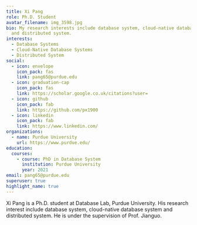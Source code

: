 ```yaml
---
title: Xi Pang
role: Ph.D. Student
avatar_filename: img_3598.jpg
bio: My research interests include database system, cloud-native database system
  and distributed system.
interests:
  - Database Systems
  - Cloud-Native Database Systems
  - Distributed System
social:
  - icon: envelope
    icon_pack: fas
    link: pang65@purdue.edu
  - icon: graduation-cap
    icon_pack: fas
    link: https://scholar.google.co.uk/citations?user=
  - icon: github
    icon_pack: fab
    link: https://github.com/px1900
  - icon: linkedin
    icon_pack: fab
    link: https://www.linkedin.com/
organizations:
  - name: Purdue University
    url: https://www.purdue.edu/
education:
  courses:
    - course: PhD in Database System
      institution: Purdue University
      year: 2021
email: pang65@purdue.edu
superuser: true
highlight_name: true
---
```

Xi Pang is a Ph.D. student at Database Lab, Purdue University. His research interest include database system, cloud-native database system and distributed system. He is under the supervision of Prof. Jianguo.